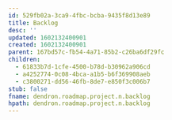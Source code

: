 ```yaml
---
id: 529fb02a-3ca9-4fbc-bcba-9435f8d13e89
title: Backlog
desc: ''
updated: 1602132400901
created: 1602132400901
parent: 167bd57c-fb54-4a71-85b2-c26ba6df29fc
children:
  - 61833b7d-1cfe-4500-b78d-b30962a906cd
  - a4252774-0c08-4bca-a1b5-b6f369908aeb
  - c3800271-dd56-46fb-8de7-e850f3c006b7
stub: false
fname: dendron.roadmap.project.n.backlog
hpath: dendron.roadmap.project.n.backlog
---
```


